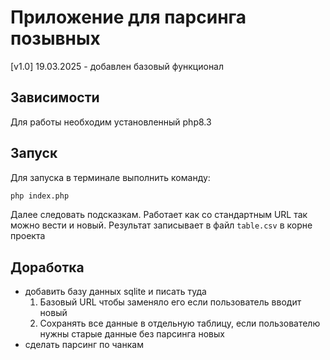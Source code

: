 # Приложение для парсинга позывных 
[v1.0] 19.03.2025 - добавлен базовый функционал
## Зависимости
Для работы необходим установленный php8.3
## Запуск
Для запуска в терминале выполнить команду:
```bash
php index.php
```
Далее следовать подсказкам.
Работает как со стандартным URL так можно вести и новый.
Результат записывает в файл `table.csv` в корне проекта

## Доработка
 - добавить базу данных sqlite и писать туда
   1. Базовый URL чтобы заменяло его если пользователь вводит новый
   2. Сохранять все данные в отдельную таблицу, если пользователю нужны старые данные без парсинга новых
 - сделать парсинг по чанкам


